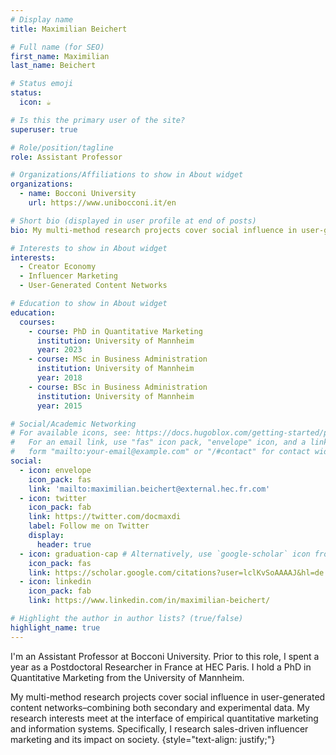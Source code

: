 ```yaml
---
# Display name
title: Maximilian Beichert

# Full name (for SEO)
first_name: Maximilian
last_name: Beichert

# Status emoji
status:
  icon: ☕️

# Is this the primary user of the site?
superuser: true

# Role/position/tagline
role: Assistant Professor

# Organizations/Affiliations to show in About widget
organizations:
  - name: Bocconi University
    url: https://www.unibocconi.it/en

# Short bio (displayed in user profile at end of posts)
bio: My multi-method research projects cover social influence in user-generated content networks–combining both secondary and experimental data. My research interests meet at the interface of empirical quantitative marketing and information systems. Specifically, I research sales-driven influencer marketing and its impact on society.

# Interests to show in About widget
interests:
  - Creator Economy
  - Influencer Marketing
  - User-Generated Content Networks

# Education to show in About widget
education:
  courses:
    - course: PhD in Quantitative Marketing
      institution: University of Mannheim
      year: 2023
    - course: MSc in Business Administration
      institution: University of Mannheim
      year: 2018
    - course: BSc in Business Administration
      institution: University of Mannheim
      year: 2015

# Social/Academic Networking
# For available icons, see: https://docs.hugoblox.com/getting-started/page-builder/#icons
#   For an email link, use "fas" icon pack, "envelope" icon, and a link in the
#   form "mailto:your-email@example.com" or "/#contact" for contact widget.
social:
  - icon: envelope
    icon_pack: fas
    link: 'mailto:maximilian.beichert@external.hec.fr.com'
  - icon: twitter
    icon_pack: fab
    link: https://twitter.com/docmaxdi
    label: Follow me on Twitter
    display:
      header: true
  - icon: graduation-cap # Alternatively, use `google-scholar` icon from `ai` icon pack
    icon_pack: fas
    link: https://scholar.google.com/citations?user=lclKvSoAAAAJ&hl=de
  - icon: linkedin
    icon_pack: fab
    link: https://www.linkedin.com/in/maximilian-beichert/

# Highlight the author in author lists? (true/false)
highlight_name: true
---
```


I'm an Assistant Professor at Bocconi University. Prior to this role, I spent a year as a Postdoctoral Researcher in France at HEC Paris. I hold a PhD in Quantitative Marketing from the University of Mannheim.

My multi-method research projects cover social influence in user-generated content networks–combining both secondary and experimental data. My research interests meet at the interface of empirical quantitative marketing and information systems. Specifically, I research sales-driven influencer marketing and its impact on society.
{style="text-align: justify;"}
